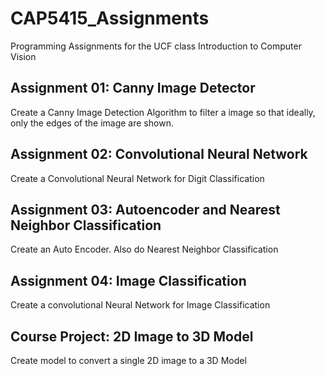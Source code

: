 # CAP5415_Assignments
Programming Assignments for the UCF class Introduction to Computer Vision

## Assignment 01: Canny Image Detector

Create a Canny Image Detection Algorithm to filter a image so that ideally, only the edges of the image are shown.

## Assignment 02: Convolutional Neural Network
Create a Convolutional Neural Network for Digit Classification

## Assignment 03: Autoencoder and Nearest Neighbor Classification
Create an Auto Encoder. Also do Nearest Neighbor Classification

## Assignment 04: Image Classification
Create a convolutional Neural Network for Image Classification

## Course Project: 2D Image to 3D Model
Create model to convert a single 2D image to a 3D Model
